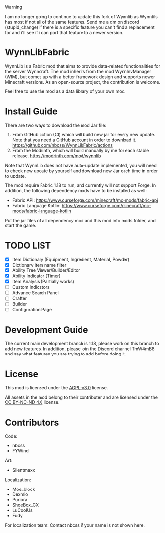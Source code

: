 > [!WARNING]  
> I am no longer going to continue to update this fork of Wynnlib as Wynntils has most if not all of the same features. Send me a dm on discord (stupid_change) if there is a specific feature you can't find a replacement for and i'll see if i can port that feature to a newer version.

# WynnLibFabric
WynnLib is a Fabric mod that aims to provide data-related functionalities for the server Wynncraft.
The mod inherits from the mod WynnInvManager (WIM), 
but comes up with a better framework design and supports newer Minecraft versions. 
As an open-source project, the contribution is welcome. 

Feel free to use the mod as a data library of your own mod. 

# Install Guide
There are two ways to download the mod Jar file: 
1. From GitHub action (CI) which will build new jar for every new update. Note that you need a GitHub account in order to download it. 
   https://github.com/nbcss/WynnLibFabric/actions
2. From the Modrinth, which will build manually by me for each stable release.
   https://modrinth.com/mod/wynnlib

Note that WynnLib does not have auto-update implemented, you will need to check new update by yourself and download new Jar each time in order to update.

The mod require Fabric 1.18 to run, and currently will not support Forge. 
In addition, the following dependency mods have to be installed as well: 
- Fabric API: https://www.curseforge.com/minecraft/mc-mods/fabric-api
- Fabric Language Kotlin: https://www.curseforge.com/minecraft/mc-mods/fabric-language-kotlin

Put the jar files of all dependency mod and this mod into mods folder, and start the game.

# TODO LIST
- [x] Item Dictionary (Equipment, Ingredient, Material, Powder)
- [x] Dictionary item name filter
- [x] Ability Tree Viewer/Builder/Editor
- [x] Ability Indicator (Timer)
- [x] Item Analysis (Partially works)
- [ ] Custom Indicators
- [ ] Advance Search Panel
- [ ] Crafter
- [ ] Builder
- [ ] Configuration Page

# Development Guide
The current main development branch is 1.18,
please work on this branch to add new features.
In addition, please join the Discord channel TmW4mB8 
and say what features you are trying to add before doing it.

# License
This mod is licensed under the [AGPL-v3.0](https://www.gnu.org/licenses/agpl-3.0.en.html) license.

All assets in the mod belong to their contributer and are licensed under the [CC BY-NC-ND 4.0](https://creativecommons.org/licenses/by-nc-nd/4.0/) license.

# Contributors
Code: 
- nbcss
- FYWind

Art: 
- Silentmaxx

Localization: 
- Moe_block
- Dexmio
- Puriora
- ShoeBox_CX
- LuCoolUs
- Fudy

For localization team: 
Contact nbcss if your name is not shown here. 
